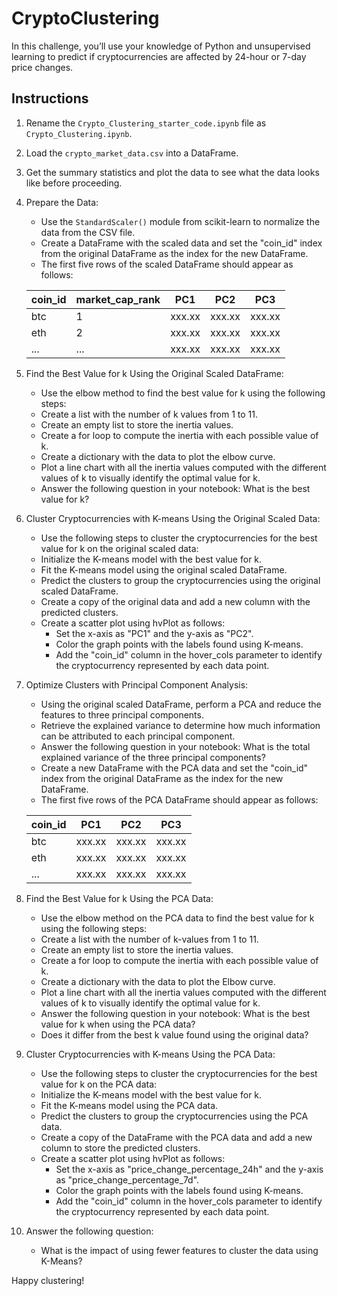 # CryptoClustering

In this challenge, you’ll use your knowledge of Python and unsupervised learning to predict if cryptocurrencies are affected by 24-hour or 7-day price changes.

## Instructions

1. Rename the `Crypto_Clustering_starter_code.ipynb` file as `Crypto_Clustering.ipynb`.

2. Load the `crypto_market_data.csv` into a DataFrame.

3. Get the summary statistics and plot the data to see what the data looks like before proceeding.

4. Prepare the Data:
   - Use the `StandardScaler()` module from scikit-learn to normalize the data from the CSV file.
   - Create a DataFrame with the scaled data and set the "coin_id" index from the original DataFrame as the index for the new DataFrame.
   - The first five rows of the scaled DataFrame should appear as follows:
   
   | coin_id |  market_cap_rank |   PC1   |   PC2   |   PC3   |
   |---------|------------------|---------|---------|---------|
   | btc     |       1          | xxx.xx  | xxx.xx  | xxx.xx  |
   | eth     |       2          | xxx.xx  | xxx.xx  | xxx.xx  |
   | ...     |       ...        | xxx.xx  | xxx.xx  | xxx.xx  |

5. Find the Best Value for k Using the Original Scaled DataFrame:
   - Use the elbow method to find the best value for k using the following steps:
   - Create a list with the number of k values from 1 to 11.
   - Create an empty list to store the inertia values.
   - Create a for loop to compute the inertia with each possible value of k.
   - Create a dictionary with the data to plot the elbow curve.
   - Plot a line chart with all the inertia values computed with the different values of k to visually identify the optimal value for k.
   - Answer the following question in your notebook: What is the best value for k?

6. Cluster Cryptocurrencies with K-means Using the Original Scaled Data:
   - Use the following steps to cluster the cryptocurrencies for the best value for k on the original scaled data:
   - Initialize the K-means model with the best value for k.
   - Fit the K-means model using the original scaled DataFrame.
   - Predict the clusters to group the cryptocurrencies using the original scaled DataFrame.
   - Create a copy of the original data and add a new column with the predicted clusters.
   - Create a scatter plot using hvPlot as follows:
     - Set the x-axis as "PC1" and the y-axis as "PC2".
     - Color the graph points with the labels found using K-means.
     - Add the "coin_id" column in the hover_cols parameter to identify the cryptocurrency represented by each data point.

7. Optimize Clusters with Principal Component Analysis:
   - Using the original scaled DataFrame, perform a PCA and reduce the features to three principal components.
   - Retrieve the explained variance to determine how much information can be attributed to each principal component.
   - Answer the following question in your notebook: What is the total explained variance of the three principal components?
   - Create a new DataFrame with the PCA data and set the "coin_id" index from the original DataFrame as the index for the new DataFrame.
   - The first five rows of the PCA DataFrame should appear as follows:
   
   | coin_id |   PC1   |   PC2   |   PC3   |
   |---------|---------|---------|---------|
   | btc     | xxx.xx  | xxx.xx  | xxx.xx  |
   | eth     | xxx.xx  | xxx.xx  | xxx.xx  |
   | ...     | xxx.xx  | xxx.xx  | xxx.xx  |

8. Find the Best Value for k Using the PCA Data:
   - Use the elbow method on the PCA data to find the best value for k using the following steps:
   - Create a list with the number of k-values from 1 to 11.
   - Create an empty list to store the inertia values.
   - Create a for loop to compute the inertia with each possible value of k.
   - Create a dictionary with the data to plot the Elbow curve.
   - Plot a line chart with all the inertia values computed with the different values of k to visually identify the optimal value for k.
   - Answer the following question in your notebook: What is the best value for k when using the PCA data?
   - Does it differ from the best k value found using the original data?

9. Cluster Cryptocurrencies with K-means Using the PCA Data:
   - Use the following steps to cluster the cryptocurrencies for the best value for k on the PCA data:
   - Initialize the K-means model with the best value for k.
   - Fit the K-means model using the PCA data.
   - Predict the clusters to group the cryptocurrencies using the PCA data.
   - Create a copy of the DataFrame with the PCA data and add a new column to store the predicted clusters.
   - Create a scatter plot using hvPlot as follows:
     - Set the x-axis as "price_change_percentage_24h" and the y-axis as "price_change_percentage_7d".
     - Color the graph points with the labels found using K-means.
     - Add the "coin_id" column in the hover_cols parameter to identify the cryptocurrency represented by each data point.

10. Answer the following question:
    - What is the impact of using fewer features to cluster the data using K-Means?

Happy clustering!
